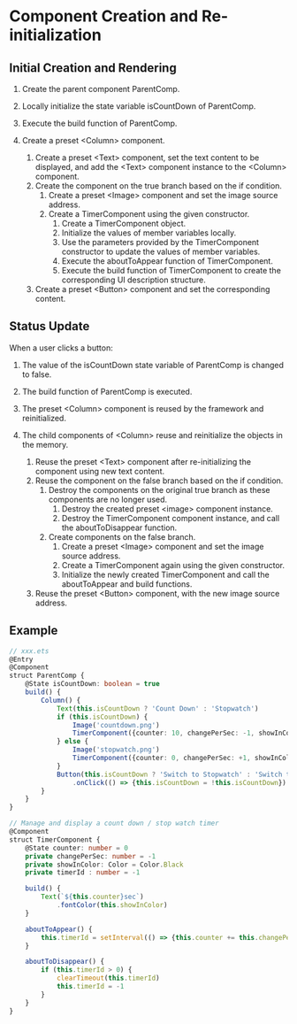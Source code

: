 # Component Creation and Re-initialization


## Initial Creation and Rendering

1. Create the parent component ParentComp.

2. Locally initialize the state variable isCountDown of ParentComp.

3. Execute the build function of ParentComp.

4. Create a preset &lt;Column&gt; component.
   1. Create a preset &lt;Text&gt; component, set the text content to be displayed, and add the &lt;Text&gt; component instance to the &lt;Column&gt; component.
   2. Create the component on the true branch based on the if condition.
       1. Create a preset &lt;Image&gt; component and set the image source address.
       2. Create a TimerComponent using the given constructor.
           1. Create a TimerComponent object.
           2. Initialize the values of member variables locally.
           3. Use the parameters provided by the TimerComponent constructor to update the values of member variables.
           4. Execute the aboutToAppear function of TimerComponent.
           5. Execute the build function of TimerComponent to create the corresponding UI description structure.
   3. Create a preset &lt;Button&gt; component and set the corresponding content.


## Status Update

When a user clicks a button:

1. The value of the isCountDown state variable of ParentComp is changed to false.

2. The build function of ParentComp is executed.

3. The preset &lt;Column&gt; component is reused by the framework and reinitialized.

4. The child components of &lt;Column&gt; reuse and reinitialize the objects in the memory.
   1. Reuse the preset &lt;Text&gt; component after re-initializing the component using new text content.
   2. Reuse the component on the false branch based on the if condition.
       1. Destroy the components on the original true branch as these components are no longer used.
           1. Destroy the created preset &lt;image&gt; component instance.
           2. Destroy the TimerComponent component instance, and call the aboutToDisappear function.
       2. Create components on the false branch.
           1. Create a preset &lt;Image&gt; component and set the image source address.
           2. Create a TimerComponent again using the given constructor.
           3. Initialize the newly created TimerComponent and call the aboutToAppear and build functions.
   3. Reuse the preset &lt;Button&gt; component, with the new image source address.


## Example


```ts
// xxx.ets
@Entry
@Component
struct ParentComp {
    @State isCountDown: boolean = true
    build() {
        Column() {
            Text(this.isCountDown ? 'Count Down' : 'Stopwatch')
            if (this.isCountDown) {
                Image('countdown.png')
                TimerComponent({counter: 10, changePerSec: -1, showInColor: Color.Red})
            } else {
                Image('stopwatch.png')
                TimerComponent({counter: 0, changePerSec: +1, showInColor: Color.Black })
            }
            Button(this.isCountDown ? 'Switch to Stopwatch' : 'Switch to Count Down')
                .onClick(() => {this.isCountDown = !this.isCountDown})
        }
    }
}

// Manage and display a count down / stop watch timer
@Component
struct TimerComponent {
    @State counter: number = 0
    private changePerSec: number = -1
    private showInColor: Color = Color.Black
    private timerId : number = -1

    build() {
        Text(`${this.counter}sec`)
            .fontColor(this.showInColor)
    }

    aboutToAppear() {
        this.timerId = setInterval(() => {this.counter += this.changePerSec}, 1000)
    }

    aboutToDisappear() {
        if (this.timerId > 0) {
            clearTimeout(this.timerId)
            this.timerId = -1
        }
    }
}   
```
